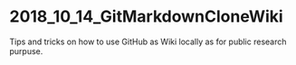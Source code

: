 # 2018_10_14_GitMarkdownCloneWiki
Tips and tricks on how to use GitHub as Wiki locally as for public research purpuse.
